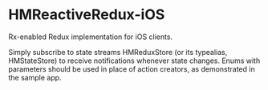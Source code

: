 # HMReactiveRedux-iOS
Rx-enabled Redux implementation for iOS clients.

Simply subscribe to state streams HMReduxStore<HMState> (or its typealias, HMStateStore) to receive notifications whenever state changes.
Enums with parameters should be used in place of action creators, as demonstrated in the sample app.

